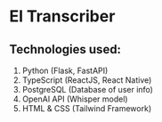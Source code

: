 # El Transcriber
## Technologies used:
1. Python (Flask, FastAPI)
2. TypeScript (ReactJS, React Native)
3. PostgreSQL (Database of user info)
4. OpenAI API (Whisper model)
5. HTML & CSS (Tailwind Framework)